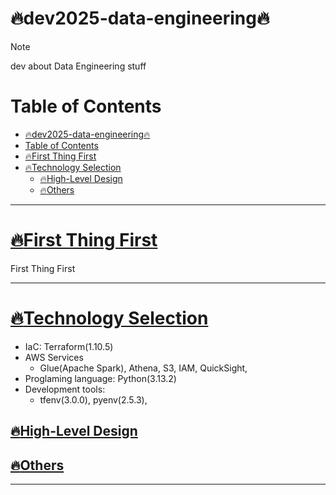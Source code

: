 # :fire:dev2025-data-engineering:fire:
> [!NOTE]  
> dev about Data Engineering stuff
> 

# Table of Contents
- [:fire:dev2025-data-engineering:fire:](#firedev2025-data-engineeringfire)
- [Table of Contents](#table-of-contents)
- [:fire:First Thing First](#firefirst-thing-first)
- [:fire:Technology Selection](#firetechnology-selection)
  - [:fire:High-Level Design](#firehigh-level-design)
  - [:fire:Others](#fireothers)

---------------------------------------
# [:fire:First Thing First](#First-Thing-First)
First Thing First

---------------------------------------
# [:fire:Technology Selection](#Technology-Selection)
+ IaC: Terraform(1.10.5)
+ AWS Services
  + Glue(Apache Spark), Athena, S3, IAM, QuickSight, 
+ Proglaming language: Python(3.13.2)
+ Development tools: 
  + tfenv(3.0.0), pyenv(2.5.3), 

## [:fire:High-Level Design](#High-Level-Design)

## [:fire:Others](#others)

---------------------------------------